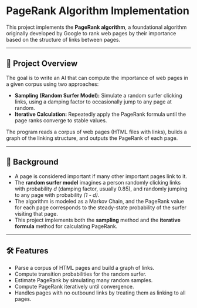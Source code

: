 # PageRank Algorithm Implementation

This project implements the **PageRank algorithm**, a foundational algorithm originally developed by Google to rank web pages by their importance based on the structure of links between pages.

---

## 🚀 Project Overview

The goal is to write an AI that can compute the importance of web pages in a given corpus using two approaches:

- **Sampling (Random Surfer Model):** Simulate a random surfer clicking links, using a damping factor to occasionally jump to any page at random.
- **Iterative Calculation:** Repeatedly apply the PageRank formula until the page ranks converge to stable values.

The program reads a corpus of web pages (HTML files with links), builds a graph of the linking structure, and outputs the PageRank of each page.

---

## 📖 Background

- A page is considered important if many other important pages link to it.
- The **random surfer model** imagines a person randomly clicking links with probability *d* (damping factor, usually 0.85), and randomly jumping to any page with probability *(1 - d)*.
- The algorithm is modeled as a Markov Chain, and the PageRank value for each page corresponds to the steady-state probability of the surfer visiting that page.
- This project implements both the **sampling** method and the **iterative formula** method for calculating PageRank.

---

## 🛠 Features

- Parse a corpus of HTML pages and build a graph of links.
- Compute transition probabilities for the random surfer.
- Estimate PageRank by simulating many random samples.
- Compute PageRank iteratively until convergence.
- Handles pages with no outbound links by treating them as linking to all pages.

